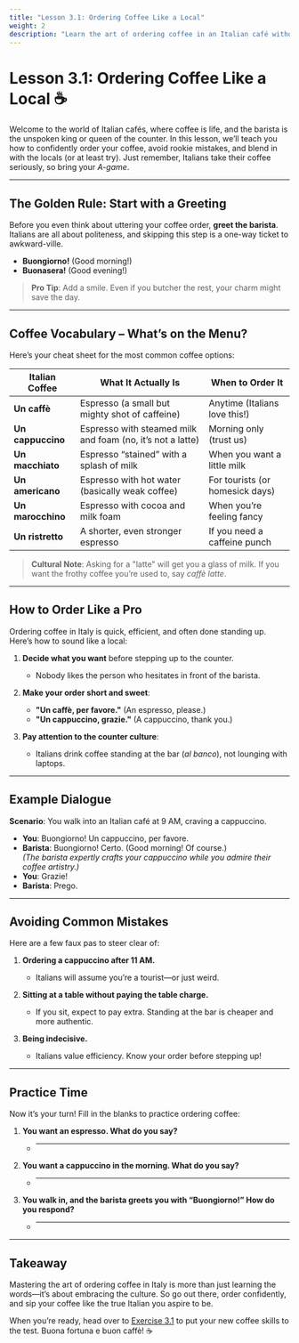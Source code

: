 ```yaml
---
title: "Lesson 3.1: Ordering Coffee Like a Local"
weight: 2
description: "Learn the art of ordering coffee in an Italian café without looking like a tourist."
---
```


# Lesson 3.1: Ordering Coffee Like a Local ☕

Welcome to the world of Italian cafés, where coffee is life, and the barista is the unspoken king or queen of the counter. In this lesson, we’ll teach you how to confidently order your coffee, avoid rookie mistakes, and blend in with the locals (or at least try). Just remember, Italians take their coffee seriously, so bring your *A-game*.

---

## The Golden Rule: Start with a Greeting

Before you even think about uttering your coffee order, **greet the barista**. Italians are all about politeness, and skipping this step is a one-way ticket to awkward-ville.

- **Buongiorno!** (Good morning!)  
- **Buonasera!** (Good evening!)  

> **Pro Tip**: Add a smile. Even if you butcher the rest, your charm might save the day.

---

## Coffee Vocabulary – What’s on the Menu?

Here’s your cheat sheet for the most common coffee options:

| Italian Coffee    | What It Actually Is                                       | When to Order It                |
|-------------------|----------------------------------------------------------|---------------------------------|
| **Un caffè**      | Espresso (a small but mighty shot of caffeine)            | Anytime (Italians love this!)   |
| **Un cappuccino** | Espresso with steamed milk and foam (no, it’s not a latte)| Morning only (trust us)         |
| **Un macchiato**  | Espresso “stained” with a splash of milk                  | When you want a little milk     |
| **Un americano**  | Espresso with hot water (basically weak coffee)           | For tourists (or homesick days) |
| **Un marocchino** | Espresso with cocoa and milk foam                         | When you’re feeling fancy       |
| **Un ristretto**  | A shorter, even stronger espresso                         | If you need a caffeine punch    |

> **Cultural Note**: Asking for a "latte" will get you a glass of milk. If you want the frothy coffee you’re used to, say *caffè latte*.

---

## How to Order Like a Pro

Ordering coffee in Italy is quick, efficient, and often done standing up. Here’s how to sound like a local:

1. **Decide what you want** before stepping up to the counter.  
   - Nobody likes the person who hesitates in front of the barista.

2. **Make your order short and sweet**:  
   - **"Un caffè, per favore."** (An espresso, please.)  
   - **"Un cappuccino, grazie."** (A cappuccino, thank you.)

3. **Pay attention to the counter culture**:  
   - Italians drink coffee standing at the bar (*al banco*), not lounging with laptops.

---

## Example Dialogue

**Scenario**: You walk into an Italian café at 9 AM, craving a cappuccino.

- **You**: Buongiorno! Un cappuccino, per favore.  
- **Barista**: Buongiorno! Certo. (Good morning! Of course.)  
*(The barista expertly crafts your cappuccino while you admire their coffee artistry.)*  
- **You**: Grazie!  
- **Barista**: Prego.

---

## Avoiding Common Mistakes

Here are a few faux pas to steer clear of:

1. **Ordering a cappuccino after 11 AM.**  
   - Italians will assume you’re a tourist—or just weird.

2. **Sitting at a table without paying the table charge.**  
   - If you sit, expect to pay extra. Standing at the bar is cheaper and more authentic.

3. **Being indecisive.**  
   - Italians value efficiency. Know your order before stepping up!

---

## Practice Time

Now it’s your turn! Fill in the blanks to practice ordering coffee:

1. **You want an espresso. What do you say?**  
   - _____________________________  

2. **You want a cappuccino in the morning. What do you say?**  
   - _____________________________  

3. **You walk in, and the barista greets you with “Buongiorno!” How do you respond?**  
   - _____________________________  

---

## Takeaway

Mastering the art of ordering coffee in Italy is more than just learning the words—it’s about embracing the culture. So go out there, order confidently, and sip your coffee like the true Italian you aspire to be.

When you’re ready, head over to [Exercise 3.1](../exercise3.1/) to put your new coffee skills to the test. Buona fortuna e buon caffè! ☕
